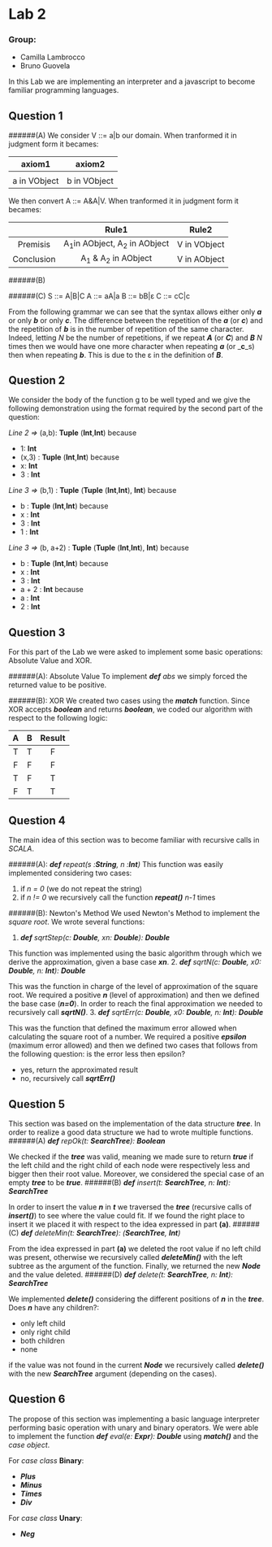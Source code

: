 Lab 2
====

### Group:
- Camilla Lambrocco
- Bruno Guovela

In this Lab we are implementing an interpreter and a javascript to become familiar programming languages.

## Question 1 

######(A)
We consider V ::= a|b our domain. When tranformed it in judgment form it becames:



| **axiom1** |  **axiom2**|    
|:-------: | :------: |
|  |  |
|a in VObject | b in VObject |


We then convert A ::= A&A|V. When tranformed it in judgment form it becames:

|      | **Rule1** |  **Rule2**|    
| :--: |:-------: | :------: |
| Premisis |A<sub>1</sub>in AObject, A<sub>2</sub> in AObject | V in VObject |
|Conclusion |A<sub>1</sub> & A<sub>2</sub> in AObject | V in AObject |

######(B)

######(C)
S ::= A|B|C 
A ::= aA|a 
B ::= bB|ε
C ::= cC|c

From the following grammar we can see that the syntax allows either only _**a**_ or only _**b**_ or only _**c**_. The difference between the repetition of the _**a**_ (or _**c**_) and the repetition of _**b**_ is in the number of repetition of the same character. Indeed, letting _*N*_ be the number of repetitions, if we repeat _**A**_ (or _**C**_) and _**B**_ _*N*_ times then we would have one more character when repeating _**a**_ (or _**c**_s) then when repeating _**b**_. This is due to the ε in the definition of _**B**_.

## Question 2

We consider the body of the function g to be well typed and we give the following demonstration using the format required by the second part of the question:

*Line 2 =>* (a,b): **Tuple** (**Int**,**Int**)  because
- 1: **Int**
- (x,3) : **Tuple** (**Int**,**Int**)  because
- x: **Int**
- 3 : **Int**

*Line 3 =>* (b,1) : **Tuple** (**Tuple** (**Int**,**Int**), **Int**) because
- b : **Tuple** (**Int**,**Int**)  because
- x : **Int**
- 3 : **Int**
- 1 : **Int**

*Line 3 =>* (b, a+2) : **Tuple** (**Tuple** (**Int**,**Int**), **Int**) because
- b : **Tuple** (**Int**,**Int**) because
- x : **Int**
- 3 : **Int**
- a + 2 : **Int** because
- a : **Int**
- 2 : **Int**

## Question 3
For this part of the Lab we were asked to implement some basic operations: Absolute Value and XOR.

######(A): Absolute Value
To implement _**def** abs_ we simply forced the returned value to be positive.

######(B): XOR
We created two cases using the ***match*** function. Since XOR accepts ***boolean*** and returns ***boolean***, we coded our algorithm with respect to the
following logic:

|     A      |     B     |     Result     |
|:------------: | :---------------: | :-----: |
| T | T | F |
| F | F | F |
| T | F  | T |
| F | T  | T |

## Question 4

The main idea of this section was to become familiar with recursive calls in *SCALA*. 

######(A): _**def** repeat(s :**String**, n :**Int**)_
This function was easily implemented considering two cases:
1. if *n = 0* (we do not repeat the string) 
2. if *n != 0* we recursively call the function ***repeat()*** *n-1* times

######(B): Newton's Method
We used Newton's Method to implement the *square root*. We wrote several functions:
1. _**def** sqrtStep(c: **Double**, xn: **Double**): **Double**_

This function was implemented using the basic algorithm through which we derive the approximation, given a base case ***xn***.
2. _**def** sqrtN(c: **Double**, x0: **Double**, n: **Int**): **Double**_

This was the function in charge of the level of approximation of the square root. We required a positive ***n*** (level of approximation) and then we defined the base case (***n=0***). In order to reach the final approximation we needed to recursively call ***sqrtN()***.
3. _**def** sqrtErr(c: **Double**, x0: **Double**, n: **Int**): **Double**_

This was the function that defined the maximum error allowed when calculating the square root of a number. We required a positive ***epsilon*** (maximum error allowed) and then we defined two cases that follows from the following question: is the error less then epsilon? 
- yes, return the approximated result
- no, recursively call ***sqrtErr()***

## Question 5

This section was based on the implementation of the data structure ***tree***. In order to realize a good data structure we had to wrote multiple functions.
######(A) _**def** repOk(t: **SearchTree**): **Boolean**_

We checked if the ***tree*** was valid, meaning we made sure to return ***true*** if the left child and the right child of each node were respectively less and bigger then their root value. Moreover, we considered the special case of an empty ***tree*** to be ***true***.
######(B) _**def** insert(t: **SearchTree**, n: **Int**): **SearchTree**_

In order to insert the value ***n*** in ***t*** we traversed the ***tree*** (recursive calls of ***insert()***) to see where the value could fit. If we found the right place to insert it we placed it with respect to the idea expressed in part **(a)**.
######(C) _**def** deleteMin(t: **SearchTree**): (**SearchTree**, **Int**)_

From the idea expressed in part **(a)** we deleted the root value if no left child was present, otherwise we recursively called ***deleteMin()*** with the left subtree as the argument of the function. Finally, we returned the new ***Node*** and the value deleted.
######(D) _**def** delete(t: **SearchTree**, n: **Int**): **SearchTree**_

We implemented ***delete()*** considering the different positions of  ***n*** in the ***tree***. Does ***n*** have any children?:
- only left child
- only right child
- both children
- none

if the value was not found in the current ***Node*** we recursively called ***delete()*** with the new ***SearchTree*** argument (depending on the cases).

## Question 6

The propose of this section was implementing a basic language interpreter performing basic operation with unary and binary operators. We were able to implement the function _**def** eval(e: **Expr**): **Double**_ using ***match()*** and the *case object*.

For  *case class* **Binary**:
- ***Plus***
- ***Minus***
- ***Times***
- ***Div***

For *case class* **Unary**: 
- ***Neg***

